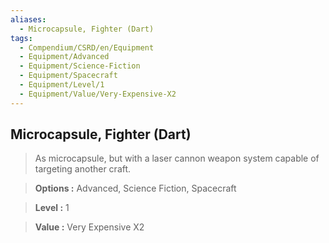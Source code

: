 ```yaml
---
aliases:
  - Microcapsule, Fighter (Dart)
tags:
  - Compendium/CSRD/en/Equipment
  - Equipment/Advanced
  - Equipment/Science-Fiction
  - Equipment/Spacecraft
  - Equipment/Level/1
  - Equipment/Value/Very-Expensive-X2
---
```

    
      
## Microcapsule, Fighter (Dart)      
      
>As microcapsule, but with a laser cannon weapon system capable of targeting another craft.      
> **Options :** Advanced, Science Fiction, Spacecraft      
> **Level :** 1      
> **Value :** Very Expensive X2